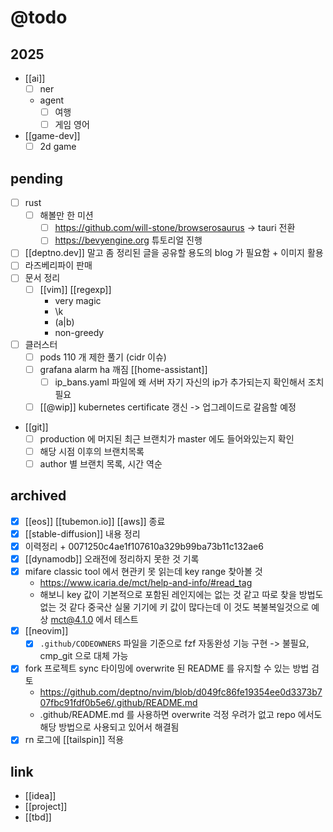 # @todo
## 2025
- [[ai]]
  - [ ] ner
  - agent
    - [ ] 여행
    - [ ] 게임 영어
- [[game-dev]]
  - [ ] 2d game

## pending
- [ ] rust
  - [ ] 해볼만 한 미션
    - [ ] https://github.com/will-stone/browserosaurus -> tauri 전환
    - [ ] https://bevyengine.org 튜토리얼 진행
- [ ] [[deptno.dev]] 말고 좀 정리된 글을 공유할 용도의 blog 가 필요함 + 이미지 활용
- [ ] 라즈베리파이 판매
- [ ] 문서 정리
  - [ ] [[vim]] [[regexp]]
    - very magic
    - \k
    - (a|b)
    - non-greedy
- [ ] 클러스터
  - [ ] pods 110 개 제한 풀기 (cidr 이슈)
  - [ ] grafana alarm ha 깨짐 [[home-assistant]]
    - [ ] ip_bans.yaml 파일에 왜 서버 자기 자신의 ip가 추가되는지 확인해서 조치 필요
  - [ ] [[@wip]] kubernetes certificate 갱신 -> 업그레이드로 갈음할 예정
- [[git]]
  - [ ] production 에 머지된 최근 브랜치가 master 에도 들어와있는지 확인
  - [ ] 해당 시점 이후의 브랜치목록
  - [ ] author 별 브랜치 목록, 시간 역순

## archived
- [X] [[eos]] [[tubemon.io]] [[aws]] 종료
- [X] [[stable-diffusion]] 내용 정리
- [X] 이력정리 + 0071250c4ae1f107610a329b99ba73b11c132ae6
- [X] [[dynamodb]] 오래전에 정리하지 못한 것 기록
- [X] mifare classic tool 에서 현관키 못 읽는데 key range  찾아볼 것
  + https://www.icaria.de/mct/help-and-info/#read_tag
  - 해보니 key  값이 기본적으로 포함된 레인지에는 없는 것 같고 따로 찾을 방법도  없는 것  같다  중국산 실물 기기에 키 값이 많다는데 이 것도 복불복일것으로 예상 mct@4.1.0 에서 테스트
- [X] [[neovim]]
  - [X] `.github/CODEOWNERS` 파일을 기준으로 fzf 자동완성 기능 구현 -> 불필요, cmp_git 으로 대체 가능
- [X] fork 프로젝트 sync 타이밍에 overwrite 된 README 를 유지할 수 있는 방법 검토
  + https://github.com/deptno/nvim/blob/d049fc86fe19354ee0d3373b707fbc91fdf0b5e6/.github/README.md
  - .github/README.md 를 사용하면 overwrite 걱정 우려가 없고 repo 에서도 해당 방법으로 사용되고 있어서 해결됨
- [X] rn 로그에 [[tailspin]] 적용

## link 
- [[idea]]
- [[project]]
- [[tbd]]
